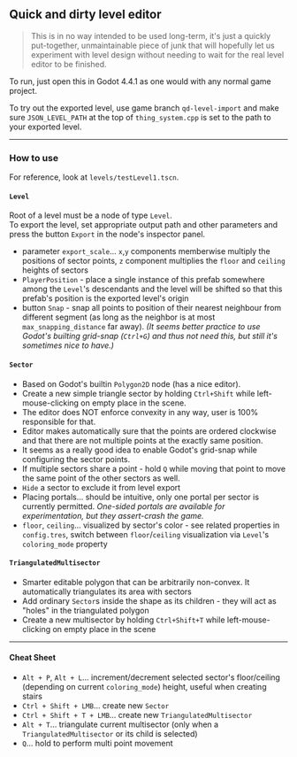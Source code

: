 ## Quick and dirty level editor

> This is in no way intended to be used long-term, it's just a quickly put-together, unmaintainable piece of junk that will hopefully let us experiment with level design without needing to wait for the real level editor to be finished.

To run, just open this in Godot 4.4.1 as one would with any normal game project.   

To try out the exported level, use game branch `qd-level-import` and make sure `JSON_LEVEL_PATH` at the top of `thing_system.cpp` is set to the path to your exported level.


---------------------------------
### How to use

For reference, look at `levels/testLevel1.tscn`.   

#### `Level`
Root of a level must be a node of type `Level`.  
To export the level, set appropriate output path and other parameters and press the button `Export` in the node's inspector panel.   
- parameter `export_scale`... `x`,`y` components memberwise multiply the positions of sector points, `z` component multiplies the `floor` and `ceiling` heights of sectors
- `PlayerPosition` - place a single instance of this prefab somewhere among the `Level`'s descendants and the level will be shifted so that this prefab's position is the exported level's origin
- button `Snap` - snap all points to position of their nearest neighbour from different segment (as long as the neighbor is at most `max_snapping_distance` far away). _(It seems better practice to use Godot's builting grid-snap (`Ctrl+G`) and thus not need this, but still it's sometimes nice to have.)_

#### `Sector`
- Based on Godot's builtin `Polygon2D` node (has a nice editor).
- Create a new simple triangle sector by holding `Ctrl+Shift` while left-mouse-clicking on empty place in the scene.
- The editor does NOT enforce convexity in any way, user is 100% responsible for that.
- Editor makes automatically sure that the points are ordered clockwise and that there are not multiple points at the exactly same position.
- It seems as a really good idea to enable Godot's grid-snap while configuring the sector points.
- If multiple sectors share a point - hold `Q` while moving that point to move the same point of the other sectors as well.
- `Hide` a sector to exclude it from level export
- Placing portals... should be intuitive, only one portal per sector is currently permitted. _One-sided portals are available for experimentation, but they assert-crash the game._
- `floor`, `ceiling`... visualized by sector's color - see related properties in `config.tres`, switch between `floor`/`ceiling` visualization via `Level`'s `coloring_mode` property 

#### `TriangulatedMultisector`
- Smarter editable polygon that can be arbitrarily non-convex. It automatically triangulates its area with sectors
- Add ordinary `Sector`s inside the shape as its children - they will act as "holes" in the triangulated polygon
- Create a new multisector by holding `Ctrl+Shift+T` while left-mouse-clicking on empty place in the scene


---------------------------------

#### Cheat Sheet
- `Alt + P`, `Alt + L`... increment/decrement selected sector's floor/ceiling (depending on current `coloring_mode`) height, useful when creating stairs
- `Ctrl + Shift + LMB`... create new `Sector`
- `Ctrl + Shift + T + LMB`... create new `TriangulatedMultisector`
- `Alt + T`... triangulate current multisector (only when a `TriangulatedMultisector` or its child is selected)
- `Q`... hold to perform multi point movement